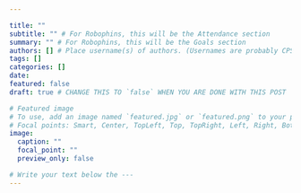 ```yaml
---

title: "" 
subtitle: "" # For Robophins, this will be the Attendance section
summary: "" # For Robophins, this will be the Goals section
authors: [] # Place username(s) of authors. (Usernames are probably CPS ones)
tags: [] 
categories: []
date: 
featured: false
draft: true # CHANGE THIS TO `false` WHEN YOU ARE DONE WITH THIS POST 

# Featured image
# To use, add an image named `featured.jpg` or `featured.png` to your page's folder.
# Focal points: Smart, Center, TopLeft, Top, TopRight, Left, Right, BottomLeft, Bottom, BottomRight.
image:
  caption: ""
  focal_point: ""
  preview_only: false

# Write your text below the ---
---
```

